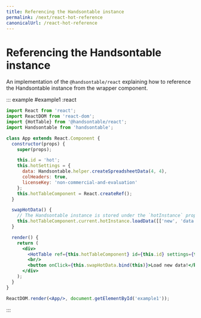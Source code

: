 ```yaml
---
title: Referencing the Handsontable instance
permalink: /next/react-hot-reference
canonicalUrl: /react-hot-reference
---
```


# Referencing the Handsontable instance

An implementation of the `@handsontable/react` explaining how to reference the Handsontable instance from the wrapper component.

::: example #example1 :react
```jsx
import React from 'react';
import ReactDOM from 'react-dom';
import {HotTable} from '@handsontable/react';
import Handsontable from 'handsontable';

class App extends React.Component {
  constructor(props) {
    super(props);

    this.id = 'hot';
    this.hotSettings = {
      data: Handsontable.helper.createSpreadsheetData(4, 4),
      colHeaders: true,
      licenseKey: 'non-commercial-and-evaluation'
    };
    this.hotTableComponent = React.createRef();
  }

  swapHotData() {
    // The Handsontable instance is stored under the `hotInstance` property of the wrapper component.
    this.hotTableComponent.current.hotInstance.loadData([['new', 'data']]);
  }

  render() {
    return (
      <div>
        <HotTable ref={this.hotTableComponent} id={this.id} settings={this.hotSettings}/>
        <br/>
        <button onClick={this.swapHotData.bind(this)}>Load new data!</button>
      </div>
    );
  }
}

ReactDOM.render(<App/>, document.getElementById('example1'));
```
:::
